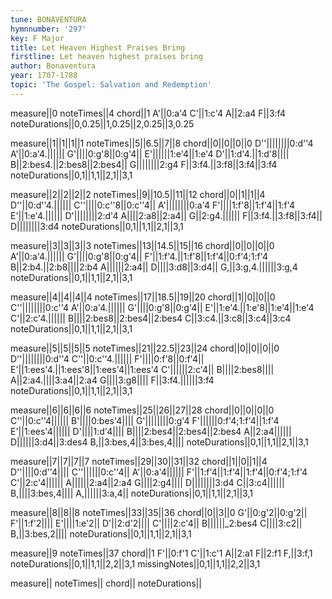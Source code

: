 ```yaml
---
tune: BONAVENTURA
hymnnumber: '297'
key: F Major
title: Let Heaven Highest Praises Bring
firstline: Let heaven highest praises bring
author: Bonaventura
year: 1707-1788
topic: 'The Gospel: Salvation and Redemption'
---
```

measure||0
noteTimes||4
chord||1
A'||0:a'4
C'||1:c'4
A||2:a4
F||3:f4
noteDurations||0,0.25||1,0.25||2,0.25||3,0.25

measure||1||1||1||1
noteTimes||5||6.5||7||8
chord||0||0||0||0
D''||||||||0:d''4
A'||0:a'4.||||||
G'||||0:g'8||0:g'4||
E'||||||1:e'4||1:e'4
D'||1:d'4.||1:d'8||||
B||2:bes4.||2:bes8||2:bes4||
G||||||||2:g4
F||3:f4.||3:f8||3:f4||3:f4
noteDurations||0,1||1,1||2,1||3,1

measure||2||2||2||2
noteTimes||9||10.5||11||12
chord||0||1||1||4
D''||0:d''4.||||||
C''||||0:c''8||0:c''4||
A'||||||||0:a'4
F'||||1:f'8||1:f'4||1:f'4
E'||1:e'4.||||||
D'||||||||2:d'4
A||||2:a8||2:a4||
G||2:g4.||||||
F||3:f4.||3:f8||3:f4||
D||||||||3:d4
noteDurations||0,1||1,1||2,1||3,1

measure||3||3||3||3
noteTimes||13||14.5||15||16
chord||0||0||0||0
A'||0:a'4.||||||
G'||||0:g'8||0:g'4||
F'||1:f'4.||1:f'8||1:f'4||0:f'4;1:f'4
B||2:b4.||2:b8||||2:b4
A||||||2:a4||
D||||3:d8||3:d4||
G,||3:g,4.||||||3:g,4
noteDurations||0,1||1,1||2,1||3,1

measure||4||4||4||4
noteTimes||17||18.5||19||20
chord||1||0||0||0
C''||||||||0:c''4
A'||0:a'4.||||||
G'||||0:g'8||0:g'4||
E'||1:e'4.||1:e'8||1:e'4||1:e'4
C'||2:c'4.||||||
B||||2:bes8||2:bes4||2:bes4
C||3:c4.||3:c8||3:c4||3:c4
noteDurations||0,1||1,1||2,1||3,1

measure||5||5||5||5
noteTimes||21||22.5||23||24
chord||0||0||0||0
D''||||||||0:d''4
C''||0:c''4.||||||
F'||||0:f'8||0:f'4||
E'||1:ees'4.||1:ees'8||1:ees'4||1:ees'4
C'||||||2:c'4||
B||||2:bes8||||
A||2:a4.||||3:a4||2:a4
G||||3:g8||||
F||3:f4.||||||3:f4
noteDurations||0,1||1,1||2,1||3,1

measure||6||6||6||6
noteTimes||25||26||27||28
chord||0||0||0||0
C''||0:c''4||||||
B'||||0:bes'4||||
G'||||||||0:g'4
F'||||||0:f'4;1:f'4||1:f'4
E'||1:ees'4||||||
D'||||1:d'4||||
B||||2:bes4||2:bes4||2:bes4
A||2:a4||||||
D||||||3:d4||3:des4
B,||3:bes,4||3:bes,4||||
noteDurations||0,1||1,1||2,1||3,1

measure||7||7||7||7
noteTimes||29||30||31||32
chord||1||0||1||4
D''||||0:d''4||||
C''||||||0:c''4||
A'||0:a'4||||||
F'||1:f'4||1:f'4||1:f'4||0:f'4;1:f'4
C'||2:c'4||||||
A||||||2:a4||2:a4
G||||2:g4||||
D||||||||3:d4
C||3:c4||||||
B,||||3:bes,4||||
A,||||||3:a,4||
noteDurations||0,1||1,1||2,1||3,1

measure||8||8||8
noteTimes||33||35||36
chord||0||3||0
G'||0:g'2||0:g'2||
F'||1:f'2||||
E'||||1:e'2||
D'||2:d'2||||
C'||||2:c'4||
B||||||_2:bes4
C||||3:c2||
B,||3:bes,2||||
noteDurations||0,1||1,1||2,1||3,1

measure||9
noteTimes||37
chord||1
F'||0:f'1
C'||1:c'1
A||2:a1
F||2:f1
F,||3:f,1
noteDurations||0,1||1,1||2,2||3,1
missingNotes||0,1||1,1||2,2||3,1

measure||
noteTimes||
chord||
noteDurations||

